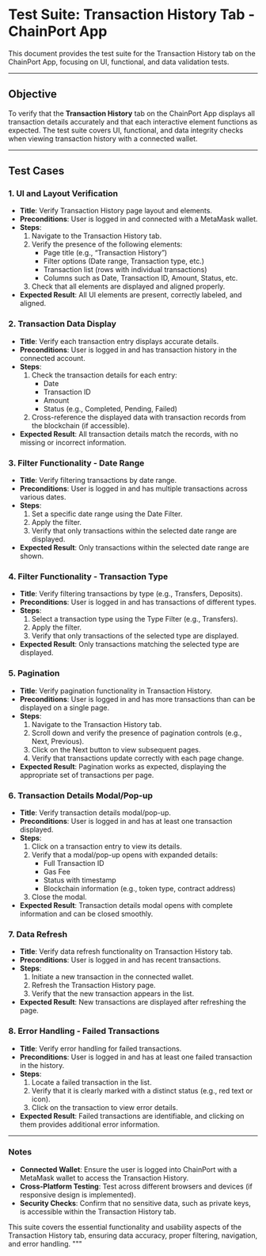 # Test Suite: Transaction History Tab - ChainPort App

This document provides the test suite for the Transaction History tab on the ChainPort App, focusing on UI, functional, and data validation tests.

---

## Objective

To verify that the **Transaction History** tab on the ChainPort App displays all transaction details accurately and that each interactive element functions as expected. The test suite covers UI, functional, and data integrity checks when viewing transaction history with a connected wallet.

---

## Test Cases

### 1. UI and Layout Verification

- **Title**: Verify Transaction History page layout and elements.
- **Preconditions**: User is logged in and connected with a MetaMask wallet.
- **Steps**:
  1. Navigate to the Transaction History tab.
  2. Verify the presence of the following elements:
      - Page title (e.g., “Transaction History”)
      - Filter options (Date range, Transaction type, etc.)
      - Transaction list (rows with individual transactions)
      - Columns such as Date, Transaction ID, Amount, Status, etc.
  3. Check that all elements are displayed and aligned properly.
- **Expected Result**: All UI elements are present, correctly labeled, and aligned.

### 2. Transaction Data Display

- **Title**: Verify each transaction entry displays accurate details.
- **Preconditions**: User is logged in and has transaction history in the connected account.
- **Steps**:
  1. Check the transaction details for each entry:
      - Date
      - Transaction ID
      - Amount
      - Status (e.g., Completed, Pending, Failed)
  2. Cross-reference the displayed data with transaction records from the blockchain (if accessible).
- **Expected Result**: All transaction details match the records, with no missing or incorrect information.

### 3. Filter Functionality - Date Range

- **Title**: Verify filtering transactions by date range.
- **Preconditions**: User is logged in and has multiple transactions across various dates.
- **Steps**:
  1. Set a specific date range using the Date Filter.
  2. Apply the filter.
  3. Verify that only transactions within the selected date range are displayed.
- **Expected Result**: Only transactions within the selected date range are shown.

### 4. Filter Functionality - Transaction Type

- **Title**: Verify filtering transactions by type (e.g., Transfers, Deposits).
- **Preconditions**: User is logged in and has transactions of different types.
- **Steps**:
  1. Select a transaction type using the Type Filter (e.g., Transfers).
  2. Apply the filter.
  3. Verify that only transactions of the selected type are displayed.
- **Expected Result**: Only transactions matching the selected type are displayed.

### 5. Pagination

- **Title**: Verify pagination functionality in Transaction History.
- **Preconditions**: User is logged in and has more transactions than can be displayed on a single page.
- **Steps**:
  1. Navigate to the Transaction History tab.
  2. Scroll down and verify the presence of pagination controls (e.g., Next, Previous).
  3. Click on the Next button to view subsequent pages.
  4. Verify that transactions update correctly with each page change.
- **Expected Result**: Pagination works as expected, displaying the appropriate set of transactions per page.

### 6. Transaction Details Modal/Pop-up

- **Title**: Verify transaction details modal/pop-up.
- **Preconditions**: User is logged in and has at least one transaction displayed.
- **Steps**:
  1. Click on a transaction entry to view its details.
  2. Verify that a modal/pop-up opens with expanded details:
      - Full Transaction ID
      - Gas Fee
      - Status with timestamp
      - Blockchain information (e.g., token type, contract address)
  3. Close the modal.
- **Expected Result**: Transaction details modal opens with complete information and can be closed smoothly.

### 7. Data Refresh

- **Title**: Verify data refresh functionality on Transaction History tab.
- **Preconditions**: User is logged in and has recent transactions.
- **Steps**:
  1. Initiate a new transaction in the connected wallet.
  2. Refresh the Transaction History page.
  3. Verify that the new transaction appears in the list.
- **Expected Result**: New transactions are displayed after refreshing the page.

### 8. Error Handling - Failed Transactions

- **Title**: Verify error handling for failed transactions.
- **Preconditions**: User is logged in and has at least one failed transaction in the history.
- **Steps**:
  1. Locate a failed transaction in the list.
  2. Verify that it is clearly marked with a distinct status (e.g., red text or icon).
  3. Click on the transaction to view error details.
- **Expected Result**: Failed transactions are identifiable, and clicking on them provides additional error information.

---

### Notes

- **Connected Wallet**: Ensure the user is logged into ChainPort with a MetaMask wallet to access the Transaction History.
- **Cross-Platform Testing**: Test across different browsers and devices (if responsive design is implemented).
- **Security Checks**: Confirm that no sensitive data, such as private keys, is accessible within the Transaction History tab.

This suite covers the essential functionality and usability aspects of the Transaction History tab, ensuring data accuracy, proper filtering, navigation, and error handling.
"""
